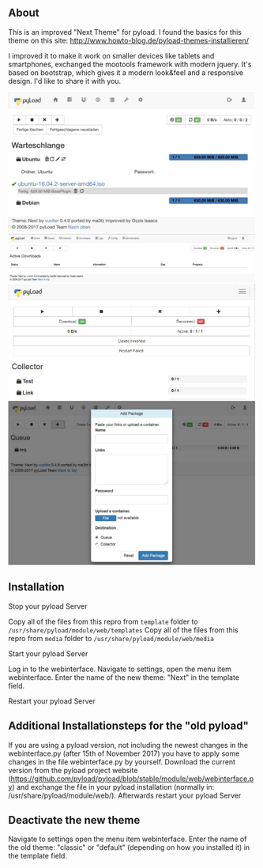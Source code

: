 ## About

This is an improved "Next Theme" for pyload. I found the basics for this theme on this site: http://www.howto-blog.de/pyload-themes-installieren/

I improved it to make it work on smaller devices like tablets and smartphones, exchanged the mootools framework with modern jquery. 
It's based on bootstrap, which gives it a modern look&feel and a responsive design. I'd like to share it with you.

<img src="https://github.com/OzzieIsaacs/pyload-NextTheme/raw/master/screenshots/tablet_view.jpg" width="500"> 

<img src="https://github.com/OzzieIsaacs/pyload-NextTheme/raw/master/screenshots/queue.jpg" width="500">

<img src="https://github.com/OzzieIsaacs/pyload-NextTheme/raw/master/screenshots/phone_view.jpg" width="500">

<img src="https://github.com/OzzieIsaacs/pyload-NextTheme/raw/master/screenshots/adder.jpg" width="500">


## Installation

Stop your pyload Server

Copy all of the files from this repro from `template` folder to `/usr/share/pyload/module/web/templates`
Copy all of the files from this repro from `media` folder to `/usr/share/pyload/module/web/media`

Start your pyload Server

Log in to the webinterface. Navigate to settings, open the menu item webinterface. Enter the name of the new theme: "Next" in the template field.

Restart your pyload Server

## Additional Installationsteps for the "old pyload" 

If you are using a pyload version, not including the newest changes in the webinterface.py (after 15th of November 2017) you have to apply some changes in the file webinterface.py by yourself. Download the current version from the pyload project website (https://github.com/pyload/pyload/blob/stable/module/web/webinterface.py) and exchange the file in your pyload installation (normally in: /usr/share/pyload/module/web/). Afterwards restart your pyload Server

## Deactivate the new theme

Navigate to settings open the menu item webinterface. Enter the name of the old theme: "classic" or "default" (depending on how you installed it) in the template field.
